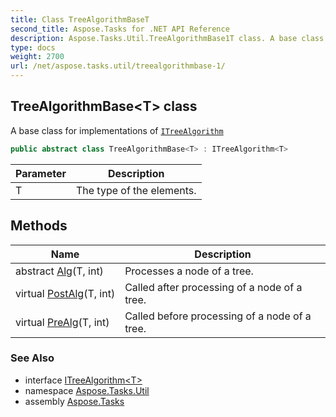 ```yaml
---
title: Class TreeAlgorithmBaseT
second_title: Aspose.Tasks for .NET API Reference
description: Aspose.Tasks.Util.TreeAlgorithmBase1T class. A base class for implementations of ITreeAlgorithm
type: docs
weight: 2700
url: /net/aspose.tasks.util/treealgorithmbase-1/
---
```

## TreeAlgorithmBase&lt;T&gt; class

A base class for implementations of [`ITreeAlgorithm`](../itreealgorithm-1/)

```csharp
public abstract class TreeAlgorithmBase<T> : ITreeAlgorithm<T>
```

| Parameter | Description |
| --- | --- |
| T | The type of the elements. |

## Methods

| Name | Description |
| --- | --- |
| abstract [Alg](../../aspose.tasks.util/treealgorithmbase-1/alg/)(T, int) | Processes a node of a tree. |
| virtual [PostAlg](../../aspose.tasks.util/treealgorithmbase-1/postalg/)(T, int) | Called after processing of a node of a tree. |
| virtual [PreAlg](../../aspose.tasks.util/treealgorithmbase-1/prealg/)(T, int) | Called before processing of a node of a tree. |

### See Also

* interface [ITreeAlgorithm&lt;T&gt;](../itreealgorithm-1/)
* namespace [Aspose.Tasks.Util](../../aspose.tasks.util/)
* assembly [Aspose.Tasks](../../)


